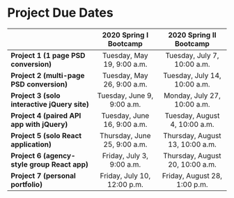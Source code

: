 # Project Due Dates

|                                              |      2020 Spring I Bootcamp       |     2020 Spring II Bootcamp      |
| -------------------------------------------- | :-------------------------------: | :------------------------------: |
| **Project 1 (1 page PSD conversion)**        |  Tuesday, May 19, 9:00 a.m.       |  Tuesday, July 7, 10:00 a.m.   |
| **Project 2 (multi-page PSD conversion)**    |  Tuesday, May 26, 9:00 a.m.       |  Tuesday, July 14, 10:00 a.m.   |
| **Project 3 (solo interactive jQuery site)** |  Tuesday, June 9, 9:00 a.m.       |  Monday, July 27, 10:00 a.m.  |
| **Project 4 (paired API app with jQuery)**   |  Tuesday, June 16, 9:00 a.m.      |  Tuesday, August 4, 10:00 a.m.  |
| **Project 5 (solo React application)**       |  Thursday, June 25, 9:00 a.m.     | Thursday, August 13, 10:00 a.m. |
| **Project 6 (agency-style group React app)** |  Friday, July 3, 9:00 a.m.        | Thursday, August 20, 10:00 a.m. |
| **Project 7 (personal portfolio)**           |  Friday, July 10, 12:00 p.m.      | Friday, August 28, 1:00 p.m.  |
